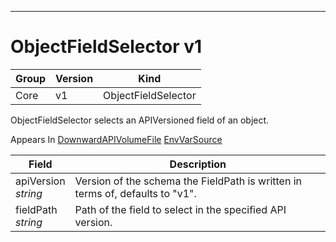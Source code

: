 

-----------
# ObjectFieldSelector v1



Group        | Version     | Kind
------------ | ---------- | -----------
Core | v1 | ObjectFieldSelector







ObjectFieldSelector selects an APIVersioned field of an object.

<aside class="notice">
Appears In <a href="#downwardapivolumefile-v1">DownwardAPIVolumeFile</a> <a href="#envvarsource-v1">EnvVarSource</a> </aside>

Field        | Description
------------ | -----------
apiVersion <br /> *string*  | Version of the schema the FieldPath is written in terms of, defaults to "v1".
fieldPath <br /> *string*  | Path of the field to select in the specified API version.






